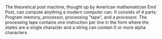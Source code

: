 ﻿The theoretical post machine, thought up by American mathematician Emil Post, can compute anything a modern computer can.
It consists of 4 parts: Program memory, processor, processing "tape", and a processor. The processing tape contains one
instruction per line in the form <state><char><new state><string> where the states are a single character and a string can
contain 0 or more alpha characters.

